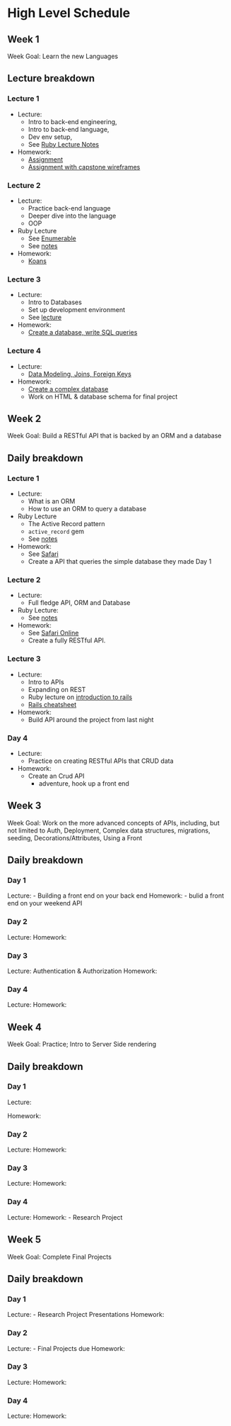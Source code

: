 # High Level Schedule

## Week 1

Week Goal: Learn the new Languages

## Lecture breakdown

### Lecture 1

- Lecture:
  - Intro to back-end engineering,
  - Intro to back-end language,
  - Dev env setup,
  - See [Ruby Lecture Notes](./full-stack-i/lecture/ruby/intro-to-ruby)
- Homework:
  - [Assignment](./full-stack-i/assignments/a-whole-new-world/welcome-to-a-new-language.origin)
  - [Assignment with capstone wireframes](./full-stack-i/assignments/a-whole-new-world/welcome-to-a-new-language.wireframes)

### Lecture 2

- Lecture:
  - Practice back-end language
  - Deeper dive into the language
  - OOP
- Ruby Lecture
  - See [Enumerable](./full-stack-i/lecture/ruby/enumerable)
  - See [notes](./full-stack-i/lecture/ruby/classes)
- Homework:
  - [Koans](./full-stack-i/assignments/koans)

### Lecture 3

- Lecture:
  - Intro to Databases
  - Set up development environment
  - See [lecture](./full-stack-i/lecture/sql/intro-to-sql)
- Homework:
  - [Create a database, write SQL queries](./full-stack-i/assignments/welcome-to-sql)

### Lecture 4

- Lecture:
  - [Data Modeling, Joins, Foreign Keys](./full-stack-i/lecture/sql/intro-to-joins)
- Homework:
  - [Create a complex database](./full-stack-i/assignments/joins-the-sql)
  - Work on HTML & database schema for final project

## Week 2

Week Goal: Build a RESTful API that is backed by an ORM and a database

## Daily breakdown

### Lecture 1

- Lecture:
  - What is an ORM
  - How to use an ORM to query a database
- Ruby Lecture
  - The Active Record pattern
  - `active_record` gem
  - See [notes](./full-stack-i/lecture/ruby/active_record)
- Homework:
  - See [Safari](./full-stack-ii/assignments/safari)
  - Create a API that queries the simple database they made Day 1

### Lecture 2

- Lecture:
  - Full fledge API, ORM and Database
- Ruby Lecture:
  - See [notes](./full-stack-i/lecture/ruby/internet-and-sinatra)
- Homework:
  - See [Safari Online](./full-stack-ii/assignments/safari-online)
  - Create a fully RESTful API.

### Lecture 3

- Lecture:
  - Intro to APIs
  - Expanding on REST
  - Ruby lecture on [introduction to rails](./full-stack-i/lecture/ruby/intro-to-rails)
  - [Rails cheatsheet](./full-stack-i/lecture/ruby/rails-cheatsheet)
- Homework:
  - Build API around the project from last night

### Day 4

- Lecture:
  - Practice on creating RESTful APIs that CRUD data
- Homework:
  - Create an Crud API
    - adventure, hook up a front end

## Week 3

Week Goal: Work on the more advanced concepts of APIs, including, but not limited to Auth, Deployment, Complex data structures, migrations, seeding, Decorations/Attributes, Using a Front

## Daily breakdown

### Day 1

Lecture: - Building a front end on your back end
Homework: - bulid a front end on your weekend API

### Day 2

Lecture:
Homework:

### Day 3

Lecture: Authentication & Authorization
Homework:

### Day 4

Lecture:
Homework:

## Week 4

Week Goal: Practice; Intro to Server Side rendering

## Daily breakdown

### Day 1

Lecture:

Homework:

### Day 2

Lecture:
Homework:

### Day 3

Lecture:
Homework:

### Day 4

Lecture:
Homework: - Research Project

## Week 5

Week Goal: Complete Final Projects

## Daily breakdown

### Day 1

Lecture: - Research Project Presentations
Homework:

### Day 2

Lecture: - Final Projects due
Homework:

### Day 3

Lecture:
Homework:

### Day 4

Lecture:
Homework:
